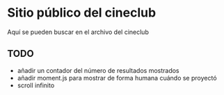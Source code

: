 # Sitio público del cineclub

Aquí se pueden buscar en el archivo del cineclub

## TODO

* añadir un contador del número de resultados mostrados
* añadir moment.js para mostrar de forma humana cuándo se proyectó
* scroll infinito
